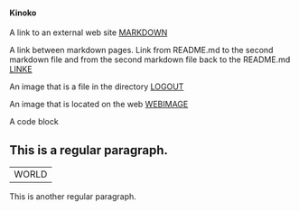 #### Kinoko

A link to an external web site
[MARKDOWN](https://en.wikipedia.org/wiki/Markdown)

A link between markdown pages. Link from README.md to the second markdown file and from the second markdown file back to the README.md
[LINKE](https://github.com/TianyuanDeng/Kinoko/blob/master/MARKDOWN.md)

An image that is a file in the directory
[LOGOUT](https://github.com/TianyuanDeng/Kinoko/blob/master/log%20out.jpg)

An image that is located on the web
[WEBIMAGE](http://image.baidu.com/search/detail?ct=503316480&z=undefined&tn=baiduimagedetail&ipn=d&word=%E6%98%9F%E7%A9%BA&step_word=&ie=utf-8&in=&cl=2&lm=-1&st=undefined&cs=1330089000,2765756545&os=162979026,1886477916&simid=1218889905,648108810&pn=0&rn=1&di=90664145460&ln=1986&fr=&fmq=1529117095829_R&fm=&ic=undefined&s=undefined&se=&sme=&tab=0&width=undefined&height=undefined&face=undefined&is=0,0&istype=0&ist=&jit=&bdtype=13&spn=0&pi=0&gsm=0&objurl=http%3A%2F%2Fimgsrc.baidu.com%2Fimage%2Fc0%253Dpixel_huitu%252C0%252C0%252C294%252C40%2Fsign%3Db029f14673f0f736ccf34441632dd675%2F86d6277f9e2f07083375ed39e224b899a901f293.jpg&rpstart=0&rpnum=0&adpicid=0)

A code block 
## This is a regular paragraph.

<table>
    <tr>
        <td>WORLD</td>
    </tr>
</table>

This is another regular paragraph.
